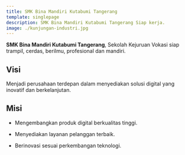 ```yaml
---
title: SMK Bina Mandiri Kutabumi Tangerang
template: singlepage
description: SMK Bina Mandiri Kutabumi Tangerang Siap kerja.
image: ./kunjungan-industri.jpg
---
```


**SMK Bina Mandiri Kutabumi Tangerang**, Sekolah Kejuruan Vokasi siap trampil, cerdas, berilmu, profesional dan mandiri.

<div class="visi-misi-container">
  <div class="box">
    <h2 class="title">Visi</h2>
    <p class="desc">
      Menjadi perusahaan terdepan dalam menyediakan solusi digital yang inovatif dan berkelanjutan.
    </p>
  </div>
  <div class="box">
    <h2 class="title">Misi</h2>
    <ul class="list">
      <li><p>Mengembangkan produk digital berkualitas tinggi.</p></li>
      <li><p>Menyediakan layanan pelanggan terbaik.</p></li>
      <li><p>Berinovasi sesuai perkembangan teknologi.</p></li>
    </ul>
  </div>
</div>






